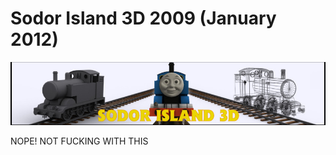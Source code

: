 # Sodor Island 3D 2009 (January 2012)
![](https://github.com/Zeldaboy14/SI3D-2009/blob/main/docs/img/banners/header.jpg?raw=true)

NOPE! NOT FUCKING WITH THIS

